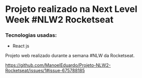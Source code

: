 # Projeto realizado na Next Level Week #NLW2 Rocketseat


### Tecnologias usadas:

  - React js

 Projeto web realizado durante a semana #NLW da Rocketseat.





https://github.com/ManoelEduardo/Projeto-NLW2-Rocketseat/issues/1#issue-675788185
